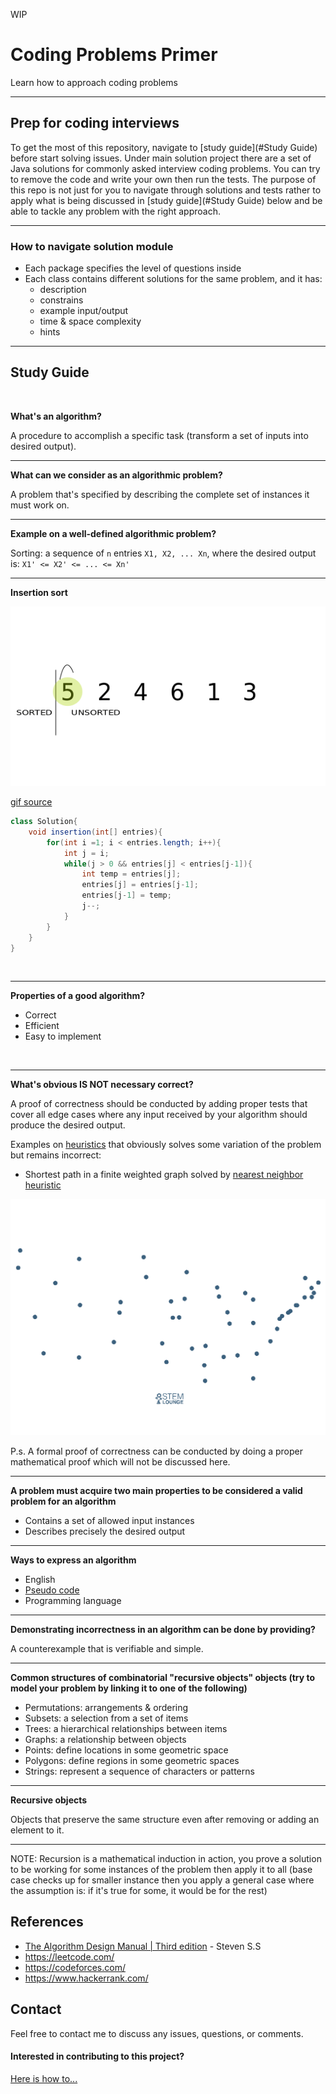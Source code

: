 WIP
# Coding Problems Primer
Learn how to approach coding problems
****
## Prep for coding interviews
To get the most of this repository, navigate to [study guide](#Study Guide) before start solving issues.
Under main solution project there are a set of Java solutions for commonly asked interview coding problems. 
You can try to remove the code and write your own then run the tests. 
The purpose of this repo is not just for you to navigate through solutions and tests rather to apply what is being discussed in [study guide](#Study Guide) below and be able to tackle any problem with the right approach.
****

### How to navigate solution module
- Each package specifies the level of questions inside
- Each class contains different solutions for the same problem, and it has:
    - description
    - constrains
    - example input/output
    - time & space complexity
    - hints
****
## Study Guide
<br/>

**What's an algorithm?**

A procedure to accomplish a specific task (transform a set of inputs into desired output).
<br/>
****
**What can we consider as an algorithmic problem?**

A problem that's specified by describing the complete set of instances it must work on.
<br/>
****
**Example on a well-defined algorithmic problem?**

Sorting: a sequence of `n` entries `X1, X2, ... Xn`, where the desired output is: `X1' <= X2' <= ... <= Xn'`
****
**Insertion sort**

![](solutions/src/main/resources/gifs/insertion-sort.gif)

[gif source](https://www.google.com/url?sa=i&url=https%3A%2F%2Fwww.pinterest.com%2Fpin%2F420734790180626311%2F&psig=AOvVaw0J8yT_py2zc_TNRdYbJMdZ&ust=1642943133849000&source=images&cd=vfe&ved=2ahUKEwiG8KagtsX1AhXDtKQKHVugCuwQr4kDegUIARDxAQ)

```java
class Solution{
    void insertion(int[] entries){
        for(int i =1; i < entries.length; i++){
            int j = i;
            while(j > 0 && entries[j] < entries[j-1]){
                int temp = entries[j];
                entries[j] = entries[j-1];
                entries[j-1] = temp;
                j--;
            }
        }
    }
}
```
<br/>

****

**Properties of a good algorithm?**
- Correct
- Efficient
- Easy to implement

<br/>

****

**What's obvious IS NOT necessary correct?**

A proof of correctness should be conducted by adding proper tests that cover all edge cases where any input received by your algorithm should produce the desired output.

Examples on [heuristics](https://en.wikipedia.org/wiki/Heuristic_(computer_science)#:~:text=A%20heuristic%20function%2C%20also%20simply,may%20approximate%20the%20exact%20solution.) that obviously solves some variation of the problem but remains incorrect:
- Shortest path in a finite weighted graph solved by [nearest neighbor heuristic](https://stemlounge.com/animated-algorithms-for-the-traveling-salesman-problem/#:~:text=The%20nearest%20neighbor%20heuristic%20is,returns%20to%20the%20starting%20city.)

![](solutions/src/main/resources/gifs/nearest_neighbor.gif)

P.s. A formal proof of correctness can be conducted by doing a proper mathematical proof which will not be discussed here.

****

**A problem must acquire two main properties to be considered a valid problem for an algorithm**
- Contains a set of allowed input instances
- Describes precisely the desired output

****

**Ways to express an algorithm**
- English
- [Pseudo code](https://en.wikipedia.org/wiki/Pseudocode)
- Programming language

****

**Demonstrating incorrectness in an algorithm can be done by providing?**

A counterexample that is verifiable and simple.

****

**Common structures of combinatorial "recursive objects" objects (try to model your problem by linking it to one of the following)**
- Permutations: arrangements & ordering
- Subsets: a selection from a set of items
- Trees: a hierarchical relationships between items
- Graphs: a relationship between objects
- Points: define locations in some geometric space
- Polygons: define regions in some geometric spaces
- Strings: represent a sequence of characters or patterns


****

**Recursive objects**

Objects that preserve the same structure even after removing or adding an element to it.

****


NOTE: Recursion is a mathematical induction in action, you prove a solution to be working for some instances of the problem then apply it to all (base case checks up for smaller instance then you apply a general case where the assumption is: if it's true for some, it would be for the rest)

## References
- [The Algorithm Design Manual | Third edition](https://www.amazon.de/Algorithm-Design-Manual-Computer-Science/dp/3030542556/ref=asc_df_3030542556/?tag=googshopde-21&linkCode=df0&hvadid=447482713157&hvpos=&hvnetw=g&hvrand=85054541206852219&hvpone=&hvptwo=&hvqmt=&hvdev=c&hvdvcmdl=&hvlocint=&hvlocphy=1004363&hvtargid=pla-927547030735&psc=1&th=1&psc=1) - Steven S.S
- https://leetcode.com/
- https://codeforces.com/
- https://www.hackerrank.com/

## Contact 
Feel free to contact me to discuss any issues, questions, or comments.

#### Interested in contributing to this project? 
[Here is how to...](https://docs.github.com/en/get-started/quickstart/contributing-to-projects#about-forking)
